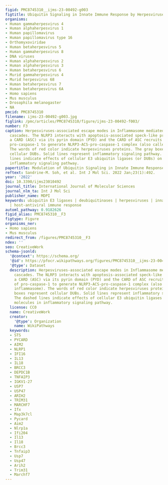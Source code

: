 ```yaml
---
figid: PMC8745310__ijms-23-00492-g003
figtitle: Ubiquitin Signaling in Innate Immune Response by Herpesviruses
organisms:
- Human gammaherpesvirus 4
- Human alphaherpesvirus 1
- Human papillomavirus
- Human papillomavirus type 16
- Orthomyxoviridae
- Human betaherpesvirus 5
- Human gammaherpesvirus 8
- DNA viruses
- Human alphaherpesvirus 2
- Human alphaherpesvirus 3
- Human betaherpesvirus 6
- Murid gammaherpesvirus 4
- Murid herpesvirus 68
- Human betaherpesvirus 7
- Human betaherpesvirus 6A
- Homo sapiens
- Mus musculus
- Drosophila melanogaster
- NA
pmcid: PMC8745310
filename: ijms-23-00492-g003.jpg
figlink: /pmc/articles/PMC8745310/figure/ijms-23-00492-f003/
number: F3
caption: Herpesviruses-associated escape modes in Inflammasome mediated signaling
  cascades. The NLRP3 interacts with apoptosis-associated speck-like protein containing
  a CARD (ASC) via its pyrin domain (PYD) and the CARD of ASC recruits the CARD of
  pro-caspase-1 to generate NLRP3-ACS-pro-caspase-1 complex (also called NLRP3 inflammasome).
  The words of red color indicate herpesviruses proteins. The gray boxes represent
  cellular DUBs. Solid lines represent inflammatory signaling pathway. The dashed
  lines indicate effects of cellular E3 ubiquitin ligases (or DUBs) on molecules in
  inflammatory signaling pathway.
papertitle: Modulation of Ubiquitin Signaling in Innate Immune Response by Herpesviruses.
reftext: Sandrine-M. Soh, et al. Int J Mol Sci. 2022 Jan;23(1):492.
year: '2022'
doi: 10.3390/ijms23010492
journal_title: International Journal of Molecular Sciences
journal_nlm_ta: Int J Mol Sci
publisher_name: MDPI
keywords: ubiquitin E3 ligases | deubiquitinases | herpesviruses | innate immunity
  | host-antiviral immune response
automl_pathway: 0.9182626
figid_alias: PMC8745310__F3
figtype: Figure
organisms_ner:
- Homo sapiens
- Mus musculus
redirect_from: /figures/PMC8745310__F3
ndex: ''
seo: CreativeWork
schema-jsonld:
  '@context': https://schema.org/
  '@id': https://pfocr.wikipathways.org/figures/PMC8745310__ijms-23-00492-g003.html
  '@type': Dataset
  description: Herpesviruses-associated escape modes in Inflammasome mediated signaling
    cascades. The NLRP3 interacts with apoptosis-associated speck-like protein containing
    a CARD (ASC) via its pyrin domain (PYD) and the CARD of ASC recruits the CARD
    of pro-caspase-1 to generate NLRP3-ACS-pro-caspase-1 complex (also called NLRP3
    inflammasome). The words of red color indicate herpesviruses proteins. The gray
    boxes represent cellular DUBs. Solid lines represent inflammatory signaling pathway.
    The dashed lines indicate effects of cellular E3 ubiquitin ligases (or DUBs) on
    molecules in inflammatory signaling pathway.
  license: CC0
  name: CreativeWork
  creator:
    '@type': Organization
    name: WikiPathways
  keywords:
  - STS
  - PYCARD
  - AIM2
  - NLRP1
  - IFI16
  - IL13
  - IL18
  - BRCC3
  - DEPDC1B
  - TNFAIP3
  - IGKV1-27
  - USP7
  - USP47
  - ARIH2
  - TRIM31
  - MARCHF7
  - Ifx
  - Map3k7cl
  - Pycard
  - Aim2
  - Nlrp1a
  - Ifi204
  - Il13
  - Il18
  - Brcc3
  - Tnfaip3
  - Usp7
  - Usp47
  - Arih2
  - Trim31
  - Marchf7
---
```

